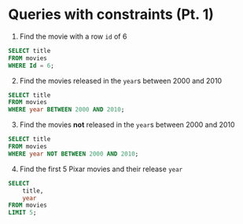 # Queries with constraints (Pt. 1)

1. Find the movie with a row `id` of 6

```SQL
SELECT title
FROM movies
WHERE Id = 6;
```

2. Find the movies released in the `year`s between 2000 and 2010

```SQL
SELECT title
FROM movies
WHERE year BETWEEN 2000 AND 2010;
```

3. Find the movies **not** released in the `year`s between 2000 and 2010

```SQL
SELECT title
FROM movies
WHERE year NOT BETWEEN 2000 AND 2010;
```

4. Find the first 5 Pixar movies and their release `year`

```SQL
SELECT 
    title, 
    year
FROM movies
LIMIT 5;
```